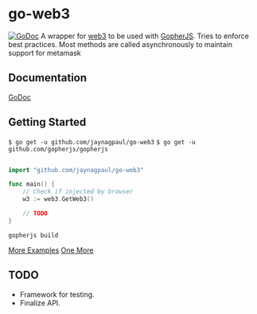 # go-web3
[![GoDoc](https://godoc.org/github.com/jaynagpaul/go-web3?status.svg)](https://godoc.org/github.com/jaynagpaul/go-web3)
A wrapper for [web3](https://github.com/ethereum/web3.js/) to be used with [GopherJS](https://github.com/gopherjs/gopherjs).
Tries to enforce best practices. Most methods are called asynchronously to maintain support for metamask

## Documentation
[GoDoc](https://godoc.org/github.com/jaynagpaul/go-web3)

## Getting Started

`$ go get -u github.com/jaynagpaul/go-web3`
`$ go get -u github.com/gopherjs/gopherjs`

```Go

import "github.com/jaynagpaul/go-web3"

func main() {
    // Check if injected by browser
    w3 := web3.GetWeb3()

    // TODO
}
```

`gopherjs build`

[More Examples](https://godoc.org/github.com/jaynagpaul/go-web3#pkg-examples)
[One More](https://github.com/jaynagpaul/go-web3/tree/master/example)


## TODO
* Framework for testing.
* Finalize API.